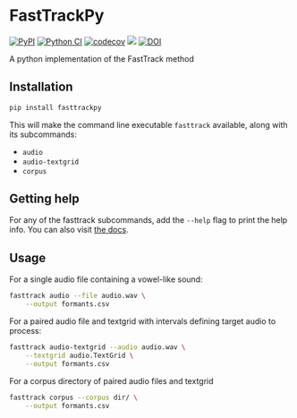 # FastTrackPy
[![PyPI](https://img.shields.io/pypi/v/fasttrackpy)](https://pypi.org/project/fasttrackpy/)
[![Python CI](https://github.com/JoFrhwld/fasttrackpy/actions/workflows/test-and-run.yml/badge.svg)](https://github.com/JoFrhwld/fasttrackpy/actions/workflows/test-and-run.yml) [![codecov](https://codecov.io/gh/FastTrackiverse/fasttrackpy/graph/badge.svg?token=GOAWY4B5C8)](https://codecov.io/gh/FastTrackiverse/fasttrackpy) <a href="https://codeclimate.com/github/JoFrhwld/fasttrackpy/maintainability"><img src="https://api.codeclimate.com/v1/badges/6725fded174b21a3c59f/maintainability" /></a> [![DOI](https://zenodo.org/badge/580169086.svg)](https://zenodo.org/badge/latestdoi/580169086)


A python implementation of the FastTrack method

## Installation

```bash
pip install fasttrackpy
```

This will make the command line executable `fasttrack` available, along with its subcommands:

- `audio`
- `audio-textgrid`
- `corpus`

## Getting help

For any of the fasttrack subcommands, add the `--help` flag to
print the help info. You can also visit [the docs](https://fasttrackiverse.github.io/fasttrackpy/usage/getting_started.html).

## Usage

For a single audio file containing a vowel-like sound:

```bash
fasttrack audio --file audio.wav \
    --output formants.csv
```

For a paired audio file and textgrid with intervals defining
target audio to process:

```bash
fasttrack audio-textgrid --audio audio.wav \
    --textgrid audio.TextGrid \
    --output formants.csv
```

For a corpus directory of paired audio files and textgrid

```bash
fasttrack corpus --corpus dir/ \
    --output formants.csv
```